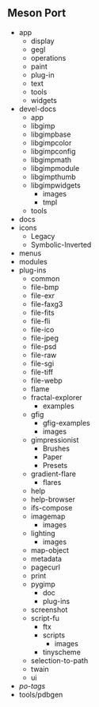 Meson Port
-----------

* app
  * display
  * gegl
  * operations
  * paint
  * plug-in
  * text
  * tools
  * widgets
* devel-docs
  * app
  * libgimp
  * libgimpbase
  * libgimpcolor
  * libgimpconfig
  * libgimpmath
  * libgimpmodule
  * libgimpthumb
  * libgimpwidgets
    * images
    * tmpl
  * tools
* docs
* icons
  * Legacy
  * Symbolic-Inverted
* menus
* modules
* plug-ins
  * common
  * file-bmp
  * file-exr
  * file-faxg3
  * file-fits
  * file-fli
  * file-ico
  * file-jpeg
  * file-psd
  * file-raw
  * file-sgi
  * file-tiff
  * file-webp
  * flame
  * fractal-explorer
    * examples
  * gfig
    * gfig-examples
    * images
  * gimpressionist
    * Brushes
    * Paper
    * Presets
  * gradient-flare
    * flares
  * help
  * help-browser
  * ifs-compose
  * imagemap
    * images
  * lighting
    * images
  * map-object
  * metadata
  * pagecurl
  * print
  * pygimp
    * doc
    * plug-ins
  * screenshot
  * script-fu
    * ftx
    * scripts
      * images
    * tinyscheme
  * selection-to-path
  * twain
  * ui
* *po-tags*
* tools/pdbgen
